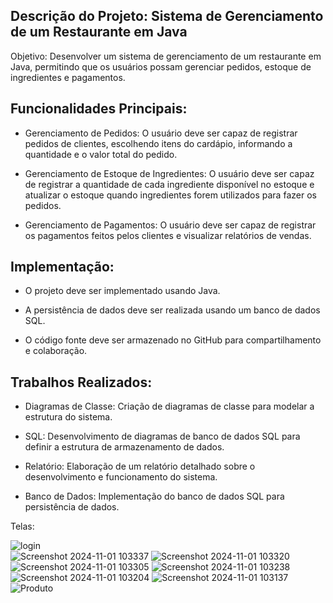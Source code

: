 ## Descrição do Projeto: Sistema de Gerenciamento de um Restaurante em Java
Objetivo: Desenvolver um sistema de gerenciamento de um restaurante em Java, permitindo que os usuários possam gerenciar pedidos, estoque de ingredientes e pagamentos.

## Funcionalidades Principais:

* Gerenciamento de Pedidos: O usuário deve ser capaz de registrar pedidos de clientes, escolhendo itens do cardápio, informando a quantidade e o valor total do pedido.

* Gerenciamento de Estoque de Ingredientes: O usuário deve ser capaz de registrar a quantidade de cada ingrediente disponível no estoque e atualizar o estoque quando ingredientes forem utilizados para fazer os pedidos.

* Gerenciamento de Pagamentos: O usuário deve ser capaz de registrar os pagamentos feitos pelos clientes e visualizar relatórios de vendas.

## Implementação:

* O projeto deve ser implementado usando Java.

* A persistência de dados deve ser realizada usando um banco de dados SQL.

* O código fonte deve ser armazenado no GitHub para compartilhamento e colaboração.

## Trabalhos Realizados:

* Diagramas de Classe: Criação de diagramas de classe para modelar a estrutura do sistema.

* SQL: Desenvolvimento de diagramas de banco de dados SQL para definir a estrutura de armazenamento de dados.

* Relatório: Elaboração de um relatório detalhado sobre o desenvolvimento e funcionamento do sistema.

* Banco de Dados: Implementação do banco de dados SQL para persistência de dados.

Telas: 

![login](https://github.com/user-attachments/assets/e06a7efd-a002-4d09-a048-01c85ede501c)
<br>
![Screenshot 2024-11-01 103337](https://github.com/user-attachments/assets/df07f552-728f-471e-8921-854580e89045)
![Screenshot 2024-11-01 103320](https://github.com/user-attachments/assets/faad3475-a145-46d1-a84c-abafcd48dab5)
![Screenshot 2024-11-01 103305](https://github.com/user-attachments/assets/f03bc157-2081-4bc3-9c24-79ba5925155b)
![Screenshot 2024-11-01 103238](https://github.com/user-attachments/assets/19020773-3c15-4040-9237-719574b19e8a)
![Screenshot 2024-11-01 103204](https://github.com/user-attachments/assets/ef15ae45-47f3-45de-83a1-d0f39ae6d14e)
![Screenshot 2024-11-01 103137](https://github.com/user-attachments/assets/d20acd2f-04be-41dd-924b-2df81b3ce1c9)
![Produto](https://github.com/user-attachments/assets/a5de6263-8aa6-45eb-a5df-b6cdfbc4bfe7)


